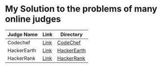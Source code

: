 # My Solution to the problems of many online judges
| Judge Name | Link                                          | Directory               |
| ---------- | --------------------------------------------- | ----------------------- |
| Codechef   | [Link](https://www.codechef.com/practice-old) | [CodeChef](./Codechef/) |
| HackerEarth   | [Link](https://www.hackerearth.com/practice/) | [HackerEarth](./HackerEarth/) |
| HackerRank   | [Link](https://www.hackerrank.com/dashboard) | [HackerRank](./HackerRank/) |
